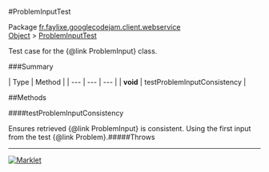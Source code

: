 #ProblemInputTest

Package [fr.faylixe.googlecodejam.client.webservice](README.md)<br>
[Object](../../../../java/langObject.md) > [ProblemInputTest](ProblemInputTest.md)

Test case for the {@link ProblemInput} class.

###Summary


| Type | Method |
| --- | --- | --- |
| **void** | testProblemInputConsistency |

##Methods

####testProblemInputConsistency


Ensures retrieved {@link ProblemInput}
 is consistent. Using the first input from
 the test {@link Problem}.#####Throws


---
[![Marklet](https://img.shields.io/badge/Generated%20by-Marklet-green.svg)](https://github.com/Faylixe/marklet)